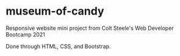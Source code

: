 # museum-of-candy
Responsive website mini project from Colt Steele's Web Developer Bootcamp 2021

Done through HTML, CSS, and Bootstrap.
